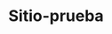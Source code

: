 # Sitio-prueba<!DOCTYPE html>
<html>

<head>
    <meta charset="utf-8" />
    <link href="https://cdn.jsdelivr.net/npm/bootstrap@5.1.1/dist/css/bootstrap.min.css" rel="stylesheet"
        integrity="sha384-F3w7mX95PdgyTmZZMECAngseQB83DfGTowi0iMjiWaeVhAn4FJkqJByhZMI3AhiU" crossorigin="anonymous" />
</head>

<body>
    <div id="tablero"></div>
    <div id="mensajes"></div>
    <script>
        var turno = 0;
        for (var i = 0; i < 25; i++) {
            document.getElementById("tablero").innerHTML +=
                '<button id="b' + i + '" onclick="MarcaLaCasilla(event)" type="button" class="btn btn-success btn-lg">🐱‍👤</button>';

            if ((i + 1) % 5 === 0) {
                document.getElementById("tablero").innerHTML += '<br>';
            }
        }

        //HORIZONTAL
        function MarcaLaCasilla(e) {//FUNCION DE VICTORIA

            var nombre = e.target.id;
            if (turno === 0) {
                document.getElementById(nombre).innerHTML = "❌";
            }
            else {
                document.getElementById(nombre).innerHTML = "⭕";
            }
            document.getElementById(nombre).disabled = true;
            turno = (turno + 1) % 2;
            revisarGanador();
        }

        function revisarGanador() {
            for (var jugador = 0; jugador <= 1; jugador++) {
                var marca = "";
                if (jugador === 0) {
                    marca = "❌";
                }
                else { marca = "⭕" }
                for (var principio = 0; principio <= 20; principio += 5) {
                    var Linea = true;
                    for (var i = principio; i < 5 + principio; i = i += 1) {
                        var Ncasilla = "b" + i;
                        Linea &= document.getElementById(Ncasilla).innerHTML === marca;
                    }
                    if (Linea) {
                        document.getElementById("mensajes").innerHTML = "Ganador: " + marca;
                        terminarJuego();
                    }
                }
            }

            //VERTICAL

            for (var jugador = 0; jugador <= 1; jugador++) {
                var marca = "";
                if (jugador === 0) {
                    marca = "❌";
                }
                else { marca = "⭕"; }
                for (var principio = 0; principio <= 4; principio++) {
                    var Linea = true;
                    for (var i = principio; i <= 20 + principio; i = i + 5) {
                        var Ncasilla = "b" + i;
                        Linea &= document.getElementById(Ncasilla).innerHTML === marca;
                    }
                    if (Linea) {
                        document.getElementById("mensajes").innerHTML = "Ganador: " + marca;
                        terminarJuego();
                    }
                }
            }

            //DIAGONAL

            //❌
            if (document.getElementById("b0").innerHTML === "❌" &&
                document.getElementById("b6").innerHTML === "❌" &&
                document.getElementById("b12").innerHTML === "❌" &&
                document.getElementById("b18").innerHTML === "❌" &&
                document.getElementById("b24").innerHTML === "❌") {
                alert("Ganador: ❌ ");
            }

            if (document.getElementById("b4").innerHTML === "❌" &&
                document.getElementById("b8").innerHTML === "❌" &&
                document.getElementById("b12").innerHTML === "❌" &&
                document.getElementById("b16").innerHTML === "❌" &&
                document.getElementById("b20").innerHTML === "❌") {
                alert("Ganador: ❌ ");
            }

            //⭕
            if (document.getElementById("b0").innerHTML === "⭕" &&
                document.getElementById("b6").innerHTML === "⭕" &&
                document.getElementById("b12").innerHTML === "⭕" &&
                document.getElementById("b18").innerHTML === "⭕" &&
                document.getElementById("b24").innerHTML === "⭕") {
                alert("Ganador: ⭕ ");
            }

            if (document.getElementById("b4").innerHTML === "⭕" &&
                document.getElementById("b8").innerHTML === "⭕" &&
                document.getElementById("b12").innerHTML === "⭕" &&
                document.getElementById("b16").innerHTML === "⭕" &&
                document.getElementById("b20").innerHTML === "⭕") {
                alert("Ganador: ⭕ ");
            }

        }//FIN REVISION JUGADOR
    </script>
</body>

</html>
